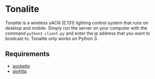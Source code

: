 # Tonalite
Tonalite is a wireless sACN (E.131) lighting control system that runs on desktop and mobile. Simply run the server on your computer with the command `python3 client.py` and enter the ip address that you want to brodcast to. Tonalite only works on Python 3.

## Requirements

- [socketio](https://pypi.org/project/python-socketio/)
- [aiohttp](https://pypi.org/project/aiohttp/)